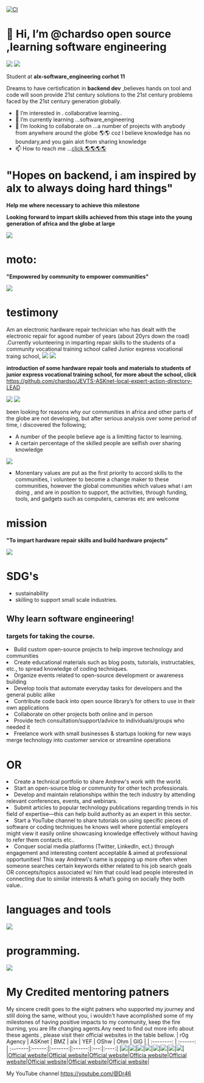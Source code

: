 [![CI](https://github.com/chardso/acer/actions/workflows/main.yml/badge.svg)](https://github.com/chardso/acer/actions/workflows/main.yml)

# 👋 Hi, I’m @chardso open source ,learning software engineering



![](/Images/a4f825a9-3f06-4dad-8e7a-24061ef427f5.png)
![](/Images/1d08c47d-cd87-480d-b521-4fc5bedb2a48.png)



Student at **alx-software_engineering corhot 11**



Dreams to have certisfication in **backend dev** ,believes hands on tool and code will soon provide 21st century solutions to the 21st century problems faced by the 21st century generation globally.


- 👀 I’m interested in . collaborative learning..
- 🌱 I’m currently learning ...software_engineering
- 💞️ I’m looking to collaborate on ...a number of projects with anybody from anywhere around the globe 🌎🌎 coz I believe knowledge has no boundary,and you gain alot from sharing knowledge 
- 📫 How to reach me ...[click 🌎🌎🌎🌎](https://lead.asknet.community/profiles/Wafela-Andrew/)

<!---
chardso/chardso is a ✨ special ✨ repository because its `README.md` (this file) appears on your GitHub profile.
You can click the Preview link to take a look at your changes.
--->


# "Hopes on backend, i am inspired by alx to always doing hard things"
**Help me where necessary to achieve this milestone**



**Looking forward to impart skills achieved from this stage into the young generation of africa and the globe at large**

![](/Images/6d092486-fb8e-4944-898b-4bc1dcc79134.png)

# moto:

**"Empowered by community to empower communities"**


![](/Images/b9e81156-50e2-43bf-affe-3cba61c35a7c.png)



# testimony

Am an electronic hardware repair technician who has dealt with the electronic repair for agood number of years (about 20yrs down the road) .Currently volunteering in imparting repair skills to the students of a community vocational training school called Junior express vocational traing school,
![](/Images/aa7a6aab-84c8-45b0-86e8-554f4228d373.png)
![](/Images/9e14bf67-a112-4e22-b978-46d75c131a4a.png) 

**introduction of some hardware repair tools and materials to students of junior express vocational training school, for more about the school, click**
https://github.com/chardso/JEVTS-ASKnet-local-expert-action-directory-LEAD

![](/Images/ea029296-1edb-44af-9393-bfd7fd4b3204.png)
![](/Images/aa7a6aab-84c8-45b0-86e8-554f4228d373.png)

been looking for reasons why our communities in africa and other parts of the globe are not developing, but after serious analysis over some period of time, i discovered the following;
- A number of the people believe age is a limitting factor to learning.
- A certain percentage of the skilled people are selfish over sharing knowledge

![](/Images/22243841-111c-4148-8af5-221c0ea1cf64.png)

- Monentary values are put as the first priority to accord skills to the communities, i volunteer to become a change maker to these communities, however the global communities which values what i am doing , and are in position to support, the activities, through funding, tools, and gadgets such as computers, cameras etc are welcome

# mission
**"To impart hardware repair skills and build hardware projects"**

![](/Images/f43b856e-69ed-4438-bfa4-22cf1e98f3a8.png)

# SDG's
- sustainability
- skilling to support small scale industries.

## Why learn software engineering!
### targets for taking the course.
<li>Build custom open-source projects to help improve technology and communities</li>
<li>Create educational materials such as blog posts, tutorials, instructables, etc., to spread knowledge of coding techniques.</li>
<li>Organize events related to open-source development or awareness building</li>
<Li>Develop tools that automate everyday tasks for developers and the general public alike</li>
<li>Contribute code back into open source library’s for others to use in their own applications</li>
<li>Collaborate on other projects both online and in person</li>
<li>Provide tech consultation/support/advice to individuals/groups who needed it</li>
<li>Freelance work with small businesses & startups looking for new ways merge technology into customer service or streamline operations</li> 

# OR
<li>Create a technical portfolio to share Andrew's work with the world.</li>
<li>Start an open-source blog or community for other tech professionals.</li>
<li>Develop and maintain relationships within the tech industry by attending relevant conferences, events, and webinars.</li>
<li>Submit articles to popular technology publications regarding trends in his field of expertise—this can help build authority as an expert in this sector.</li>
<li>Start a YouTube channel to share tutorials on using specific pieces of software or coding techniques he knows well where potential employers might view it easily online showcasing knowledge effectively without having to refer them contacts etc..</li>
<li>Conquer social media platforms (Twitter, LinkedIn, ect.) through engagement and interesting content acceptable & aimed at professional opportunities! This way Andrew\'s name is popping up more often when someone searches certain keywords either related to his job search goals OR concepts/topics associated w/ him that could lead people interested in connecting due to similar interests & what’s going on socially they both value..</li>

# languages and tools


![](/Images/IMG_20230112_070555_407.jpg) 
# programming.

![](/Images/IMG_20230112_064825_192.jpg)
# My Credited mentoring patners
My sincere credit goes to the eight patners who supported my journey and still doing the same,  without you, i wouldn't have acomplished some of my milestones of having positive impacts to my community, keep the fire burning, you are life changing agents.Any need to find out more info about these agents , please visit their official websites in the table bellow.
| r0g Agency | ASKnet  |  BMZ   |  alx    |  YEF    |  OShw  | Ohm | GIG |
| :--------: | :------: | :-------|:------:|:-------:|:------:|:---:|:----:|
|![](/Images/r0g_logo.png)|![](/Images/asknet-logo.png)|![](/Images/founder_BMZ.jpg)|![](/Images/coollogo_com-197243325.png)|![](/Images/yef-logo.jpeg)|![](/Images/oshw-logo-400-px.png)|![](/Images/ohm-logo.png)|![](/Images/cropped-gig-logo-retina.png)|
|[Official website](https://openculture.agency/team/)|[Official website](https://asknet.community/)|[Official website](https://www.bmz.de/en)|[Officia website](https://www.alxafrica.com/)|[Official website](https://yef-uganda.org/who-we-are/)|[Official website](https://en.m.wikipedia.org/wiki/Open-source_hardware)|[Official website](http://www.ohmtechsystems.com/)|[Official website](https://globalinnovationgathering.org/)|

My YouTube channel
https://youtube.com/@Dr46

